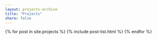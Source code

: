```yaml
---
layout: projects-archive
title: "Projects"
share: false
---
```


<div class="tiles">
{% for post in site.projects %}
	{% include post-list.html %}
{% endfor %}
</div><!-- /.tiles -->
